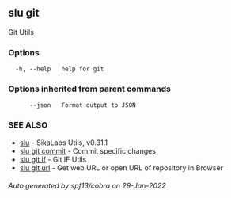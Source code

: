## slu git

Git Utils

### Options

```
  -h, --help   help for git
```

### Options inherited from parent commands

```
      --json   Format output to JSON
```

### SEE ALSO

* [slu](slu.md)	 - SikaLabs Utils, v0.31.1
* [slu git commit](slu_git_commit.md)	 - Commit specific changes
* [slu git if](slu_git_if.md)	 - Git IF Utils
* [slu git url](slu_git_url.md)	 - Get web URL or open URL of repository in Browser

###### Auto generated by spf13/cobra on 29-Jan-2022
